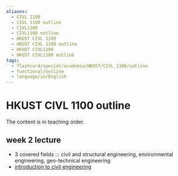 ```yaml
---
aliases:
  - CIVL 1100
  - CIVL 1100 outline
  - CIVL1100
  - CIVL1100 outline
  - HKUST CIVL 1100
  - HKUST CIVL 1100 outline
  - HKUST CIVL1100
  - HKUST CIVL1100 outline
tags:
  - flashcard/special/academia/HKUST/CIVL_1100/outline
  - functional/outline
  - language/in/English
---
```


# HKUST CIVL 1100 outline

The content is in teaching order.

## week 2 lecture

- 3 covered fields ::: civil and structural engineering, environmental engineering, geo-technical engineering
- [introduction to civil engineering](introduction%20to%20civil%20engineering.md)

